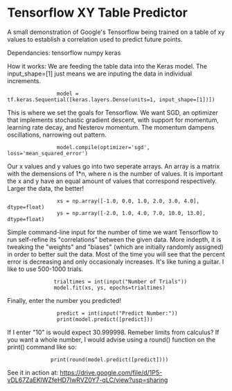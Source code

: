 # Tensorflow XY Table Predictor
A small demonstration of Google's Tensorflow being trained on a table of xy values to establish a correlation used to predict future points.

Dependancies:
tensorflow
numpy
keras

How it works:
We are feeding the table data into the Keras model. The input_shape=[1] just means we are inputing the data in individual increments. 
                    
                    model = tf.keras.Sequential([keras.layers.Dense(units=1, input_shape=[1])])
                    
This is where we set the goals for Tensorflow. We want SGD, an optimizer that implements stochastic gradient descent, with support for
momentum, learning rate decay, and Nesterov momentum. The momentum dampens oscillations, narrowing out pattern. 

                    model.compile(optimizer='sgd', loss='mean_squared_error')
 
Our x values and y values go into two seperate arrays. An array is a matrix with the demensions of 1*n, where n is the number of values.
It is important the x and y have an equal amount of values that correspond respectively. Larger the data, the better!
                  
                    xs = np.array([-1.0, 0.0, 1.0, 2.0, 3.0, 4.0], dtype=float)
                    ys = np.array([-2.0, 1.0, 4.0, 7.0, 10.0, 13.0], dtype=float)
                    
Simple command-line input for the number of time we want Tensorflow to run self-refine its "correlations" between the given data.
More indepth, it is tweaking the "weights" and "biases" (which are initially randomly assigned) in order to better suit the data.
Most of the time you will see that the percent error is decreasing and only occasionaly increases. It's like tuning a guitar. I like to 
use 500-1000 trials. 

                   trialtimes = int(input("Number of Trials")) 
                   model.fit(xs, ys, epochs=trialtimes)
Finally, enter the number you predicted!

                    predict = int(input("Predict Number:")) 
                    print(model.predict([predict]))

If I enter "10" is would expect 30.999998. Remeber limits from calculus? If you want a whole number, I would advise using a round()
function on the print() command like so:

                  print(round(model.predict([predict])))


See it in action at:
https://drive.google.com/file/d/1P5-vDL67ZaEKlWZfeHD7IwRVZ0Y7-qLC/view?usp=sharing
